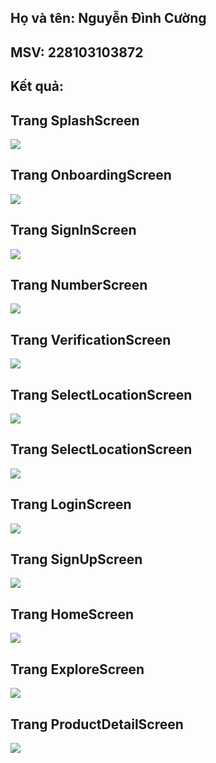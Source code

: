 ## Họ và tên: Nguyễn Đình Cường
## MSV: 228103103872
## Kết quả:
## Trang SplashScreen
![](./assets/pages/SplashScreen.jpg)
## Trang OnboardingScreen
![](./assets/pages/OnboardingScreen.jpg)
## Trang SignInScreen
![](./assets/pages/SignInScreen.jpg)
## Trang NumberScreen
![](./assets/pages/NumberScreen.jpg)
## Trang VerificationScreen
![](./assets/pages/VerificationScreen.jpg)
## Trang SelectLocationScreen
![](./assets/pages/SelectLocationScreen.jpg)
## Trang SelectLocationScreen
![](./assets/pages/SelectLocationScreen.jpg)
## Trang LoginScreen
![](./assets/pages/LoginScreen.jpg)
## Trang SignUpScreen
![](./assets/pages/SignUpScreen.jpg)
## Trang HomeScreen
![](./assets/pages/HomeScreen.jpg)
## Trang ExploreScreen
![](./assets/pages/ExploreScreen.jpg)
## Trang ProductDetailScreen
![](./assets/pages/ProductDetailScreen.jpg)
